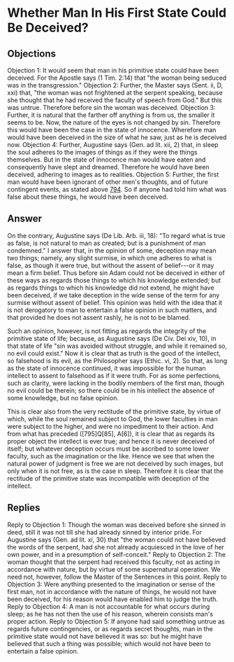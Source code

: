 # Whether Man In His First State Could Be Deceived?
## Objections
Objection 1: It would seem that man in his primitive state could have been deceived. For the Apostle says (1 Tim. 2:14) that "the woman being seduced was in the transgression."
Objection 2: Further, the Master says (Sent. ii, D, xxi) that, "the woman was not frightened at the serpent speaking, because she thought that he had received the faculty of speech from God." But this was untrue. Therefore before sin the woman was deceived.
Objection 3: Further, it is natural that the farther off anything is from us, the smaller it seems to be. Now, the nature of the eyes is not changed by sin. Therefore this would have been the case in the state of innocence. Wherefore man would have been deceived in the size of what he saw, just as he is deceived now.
Objection 4: Further, Augustine says (Gen. ad lit. xii, 2) that, in sleep the soul adheres to the images of things as if they were the things themselves. But in the state of innocence man would have eaten and consequently have slept and dreamed. Therefore he would have been deceived, adhering to images as to realities.
Objection 5: Further, the first man would have been ignorant of other men's thoughts, and of future contingent events, as stated above [794](A[3]). So if anyone had told him what was false about these things, he would have been deceived.
## Answer
On the contrary, Augustine says (De Lib. Arb. iii, 18): "To regard what is true as false, is not natural to man as created; but is a punishment of man condemned."
I answer that, in the opinion of some, deception may mean two things; namely, any slight surmise, in which one adheres to what is false, as though it were true, but without the assent of belief---or it may mean a firm belief. Thus before sin Adam could not be deceived in either of these ways as regards those things to which his knowledge extended; but as regards things to which his knowledge did not extend, he might have been deceived, if we take deception in the wide sense of the term for any surmise without assent of belief. This opinion was held with the idea that it is not derogatory to man to entertain a false opinion in such matters, and that provided he does not assent rashly, he is not to be blamed.

Such an opinion, however, is not fitting as regards the integrity of the primitive state of life; because, as Augustine says (De Civ. Dei xiv, 10), in that state of life "sin was avoided without struggle, and while it remained so, no evil could exist." Now it is clear that as truth is the good of the intellect, so falsehood is its evil, as the Philosopher says (Ethic. vi, 2). So that, as long as the state of innocence continued, it was impossible for the human intellect to assent to falsehood as if it were truth. For as some perfections, such as clarity, were lacking in the bodily members of the first man, though no evil could be therein; so there could be in his intellect the absence of some knowledge, but no false opinion.

This is clear also from the very rectitude of the primitive state, by virtue of which, while the soul remained subject to God, the lower faculties in man were subject to the higher, and were no impediment to their action. And from what has preceded ([795]Q[85], A[6]), it is clear that as regards its proper object the intellect is ever true; and hence it is never deceived of itself; but whatever deception occurs must be ascribed to some lower faculty, such as the imagination or the like. Hence we see that when the natural power of judgment is free we are not deceived by such images, but only when it is not free, as is the case in sleep. Therefore it is clear that the rectitude of the primitive state was incompatible with deception of the intellect.
## Replies
Reply to Objection 1: Though the woman was deceived before she sinned in deed, still it was not till she had already sinned by interior pride. For Augustine says (Gen. ad lit. xi, 30) that "the woman could not have believed the words of the serpent, had she not already acquiesced in the love of her own power, and in a presumption of self-conceit."
Reply to Objection 2: The woman thought that the serpent had received this faculty, not as acting in accordance with nature, but by virtue of some supernatural operation. We need not, however, follow the Master of the Sentences in this point.
Reply to Objection 3: Were anything presented to the imagination or sense of the first man, not in accordance with the nature of things, he would not have been deceived, for his reason would have enabled him to judge the truth.
Reply to Objection 4: A man is not accountable for what occurs during sleep; as he has not then the use of his reason, wherein consists man's proper action.
Reply to Objection 5: If anyone had said something untrue as regards future contingencies, or as regards secret thoughts, man in the primitive state would not have believed it was so: but he might have believed that such a thing was possible; which would not have been to entertain a false opinion.